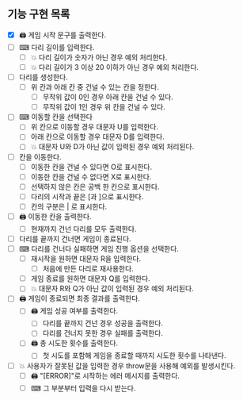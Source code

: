 ## 기능 구현 목록

- [x] 🖨 게임 시작 문구를 출력한다.
- [ ] ⌨ 다리 길이를 입력한다.
  - [ ] 💥 다리 길이가 숫자가 아닌 경우 예외 처리한다.
  - [ ] 💥 다리 길이가 3 이상 20 이하가 아닌 경우 예외 처리한다.
- [ ] 다리를 생성한다.
  - [ ] 위 칸과 아래 칸 중 건널 수 있는 칸을 정한다.
    - [ ] 무작위 값이 0인 경우 아래 칸을 건널 수 있다.
    - [ ] 무작위 값이 1인 경우 위 칸을 건널 수 있다.
- [ ] ⌨ 이동할 칸을 선택한다
  - [ ] 위 칸으로 이동할 경우 대문자 U를 입력한다.
  - [ ] 아래 칸으로 이동할 경우 대문자 D를 입력한다.
  - [ ] 💥 대문자 U와 D가 아닌 값이 입력된 경우 예외 처리된다.
- [ ] 칸을 이동한다.
  - [ ] 이동한 칸을 건널 수 있다면 O로 표시한다.
  - [ ] 이동한 칸을 건널 수 없다면 X로 표시한다.
  - [ ] 선택하지 않은 칸은 공백 한 칸으로 표시한다.
  - [ ] 다리의 시작과 끝은 [과 ]으로 표시한다.
  - [ ] 칸의 구분은 | 로 표시한다.
- [ ] 🖨 이동한 칸을 출력한다.
  - [ ] 현재까지 건넌 다리를 모두 출력한다.
- [ ] 다리를 끝까지 건너면 게임이 종료된다.
- [ ] ⌨ 다리를 건너다 실패하면 게임 진행 옵션을 선택한다.
  - [ ] 재시작을 원하면 대문자 R을 입력한다.
    - [ ] 처음에 만든 다리로 재사용한다.
  - [ ] 게임 종료를 원하면 대문자 Q를 입력한다.
  - [ ] 💥 대문자 R와 Q가 아닌 값이 입력된 경우 예외 처리된다.
- [ ] 🖨 게임이 종료되면 최종 결과를 출력한다.
  - [ ] 🖨 게임 성공 여부를 출력한다.
    - [ ] 다리를 끝까지 건넌 경우 성공을 출력한다.
    - [ ] 다리를 건너지 못한 경우 실패를 출력한다.
  - [ ] 🖨 총 시도한 횟수를 출력한다.
    - [ ] 첫 시도를 포함해 게임을 종료할 때까지 시도한 횟수를 나타낸다.
- [ ] 💥 사용자가 잘못된 값을 입력한 경우 throw문을 사용해 예외를 발생시킨다.
  - [ ] 🖨 "[ERROR]"로 시작하는 에러 메시지를 출력한다.
  - [ ] ⌨ 그 부분부터 입력을 다시 받는다.

